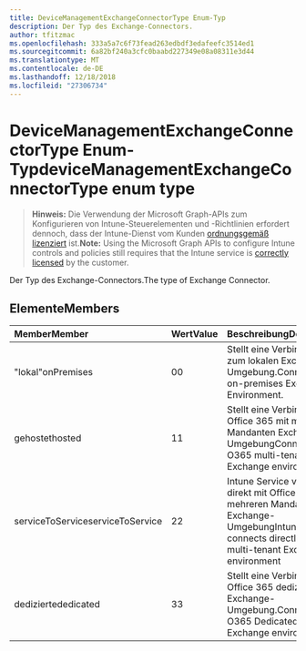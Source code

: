 ```yaml
---
title: DeviceManagementExchangeConnectorType Enum-Typ
description: Der Typ des Exchange-Connectors.
author: tfitzmac
ms.openlocfilehash: 333a5a7c6f73fead263edbdf3edafeefc3514ed1
ms.sourcegitcommit: 6a82bf240a3cfc0baabd227349e08a08311e3d44
ms.translationtype: MT
ms.contentlocale: de-DE
ms.lasthandoff: 12/18/2018
ms.locfileid: "27306734"
---
```

# <a name="devicemanagementexchangeconnectortype-enum-type"></a><span data-ttu-id="b5302-103">DeviceManagementExchangeConnectorType Enum-Typ</span><span class="sxs-lookup"><span data-stu-id="b5302-103">deviceManagementExchangeConnectorType enum type</span></span>

> <span data-ttu-id="b5302-104">**Hinweis:** Die Verwendung der Microsoft Graph-APIs zum Konfigurieren von Intune-Steuerelementen und -Richtlinien erfordert dennoch, dass der Intune-Dienst vom Kunden [ordnungsgemäß lizenziert](https://go.microsoft.com/fwlink/?linkid=839381) ist.</span><span class="sxs-lookup"><span data-stu-id="b5302-104">**Note:** Using the Microsoft Graph APIs to configure Intune controls and policies still requires that the Intune service is [correctly licensed](https://go.microsoft.com/fwlink/?linkid=839381) by the customer.</span></span>

<span data-ttu-id="b5302-105">Der Typ des Exchange-Connectors.</span><span class="sxs-lookup"><span data-stu-id="b5302-105">The type of Exchange Connector.</span></span>
## <a name="members"></a><span data-ttu-id="b5302-106">Elemente</span><span class="sxs-lookup"><span data-stu-id="b5302-106">Members</span></span>
|<span data-ttu-id="b5302-107">Member</span><span class="sxs-lookup"><span data-stu-id="b5302-107">Member</span></span>|<span data-ttu-id="b5302-108">Wert</span><span class="sxs-lookup"><span data-stu-id="b5302-108">Value</span></span>|<span data-ttu-id="b5302-109">Beschreibung</span><span class="sxs-lookup"><span data-stu-id="b5302-109">Description</span></span>|
|:---|:---|:---|
|<span data-ttu-id="b5302-110">"lokal"</span><span class="sxs-lookup"><span data-stu-id="b5302-110">onPremises</span></span>|<span data-ttu-id="b5302-111">0</span><span class="sxs-lookup"><span data-stu-id="b5302-111">0</span></span>|<span data-ttu-id="b5302-112">Stellt eine Verbindung zum lokalen Exchange-Umgebung.</span><span class="sxs-lookup"><span data-stu-id="b5302-112">Connects to on-premises Exchange Environment.</span></span>|
|<span data-ttu-id="b5302-113">gehostet</span><span class="sxs-lookup"><span data-stu-id="b5302-113">hosted</span></span>|<span data-ttu-id="b5302-114">1</span><span class="sxs-lookup"><span data-stu-id="b5302-114">1</span></span>|<span data-ttu-id="b5302-115">Stellt eine Verbindung mit Office 365 mit mehreren Mandanten Exchange-Umgebung</span><span class="sxs-lookup"><span data-stu-id="b5302-115">Connects to O365 multi-tenant Exchange environment</span></span>|
|<span data-ttu-id="b5302-116">serviceToService</span><span class="sxs-lookup"><span data-stu-id="b5302-116">serviceToService</span></span>|<span data-ttu-id="b5302-117">2</span><span class="sxs-lookup"><span data-stu-id="b5302-117">2</span></span>|<span data-ttu-id="b5302-118">Intune Service verbindet direkt mit Office 365 mit mehreren Mandanten Exchange-Umgebung</span><span class="sxs-lookup"><span data-stu-id="b5302-118">Intune Service connects directly to O365 multi-tenant Exchange environment</span></span>|
|<span data-ttu-id="b5302-119">dedizierte</span><span class="sxs-lookup"><span data-stu-id="b5302-119">dedicated</span></span>|<span data-ttu-id="b5302-120">3</span><span class="sxs-lookup"><span data-stu-id="b5302-120">3</span></span>|<span data-ttu-id="b5302-121">Stellt eine Verbindung zu Office 365 dedizierte Exchange-Umgebung.</span><span class="sxs-lookup"><span data-stu-id="b5302-121">Connects to O365 Dedicated Exchange environment.</span></span>|



